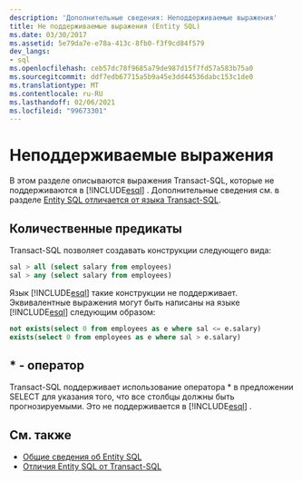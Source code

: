 ```yaml
---
description: 'Дополнительные сведения: Неподдерживаемые выражения'
title: Не поддерживаемые выражения (Entity SQL)
ms.date: 03/30/2017
ms.assetid: 5e79da7e-e78a-413c-8fb0-f3f9cd84f579
dev_langs:
- sql
ms.openlocfilehash: ceb57dc78f9685a79de987d15f7fd57a583b75a0
ms.sourcegitcommit: ddf7edb67715a5b9a45e3dd44536dabc153c1de0
ms.translationtype: MT
ms.contentlocale: ru-RU
ms.lasthandoff: 02/06/2021
ms.locfileid: "99673301"
---
```

# <a name="unsupported-expressions"></a>Неподдерживаемые выражения

В этом разделе описываются выражения Transact-SQL, которые не поддерживаются в [!INCLUDE[esql](../../../../../../includes/esql-md.md)] . Дополнительные сведения см. в разделе [Entity SQL отличается от языка Transact-SQL](how-entity-sql-differs-from-transact-sql.md).

## <a name="quantified-predicates"></a>Количественные предикаты

Transact-SQL позволяет создавать конструкции следующего вида:

```sql
sal > all (select salary from employees)
sal > any (select salary from employees)
```

Язык [!INCLUDE[esql](../../../../../../includes/esql-md.md)] такие конструкции не поддерживает. Эквивалентные выражения могут быть написаны на языке [!INCLUDE[esql](../../../../../../includes/esql-md.md)] следующим образом:

```sql
not exists(select 0 from employees as e where sal <= e.salary)
exists(select 0 from employees as e where sal > e.salary)
```

## <a name="-operator"></a>* - оператор

Transact-SQL поддерживает использование оператора * в предложении SELECT для указания того, что все столбцы должны быть прогнозируемыми. Это не поддерживается в [!INCLUDE[esql](../../../../../../includes/esql-md.md)] .

## <a name="see-also"></a>См. также

- [Общие сведения об Entity SQL](entity-sql-overview.md)
- [Отличия Entity SQL от Transact-SQL](how-entity-sql-differs-from-transact-sql.md)
